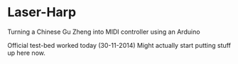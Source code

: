 Laser-Harp
==========

Turning a Chinese Gu Zheng into  MIDI controller using an Arduino

Official test-bed worked today (30-11-2014)
Might actually start putting stuff up here now.

